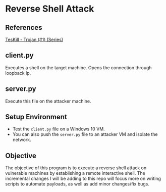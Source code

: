 # Reverse Shell Attack
## References
[TesKill - Trojan (#1) (Series)](https://www.youtube.com/watch?v=WLHlOg-ly2U) 
## client.py
Executes a shell on the target machine. Opens the connection through loopback ip.
## server.py
Execute this file on the attacker machine. 
## Setup Environment
- Test the `client.py` file on a Windows 10 VM.
- You can also push the `server.py` file to an attacker VM and isolate the network.
## Objective
The objective of this program is to execute a reverse shell attack on vulnerable machines by establishing
a remote interactive shell. The incremental changes I will be adding to this repo will focus more on
writing scripts to automate payloads, as well as add minor changes/fix bugs. 
